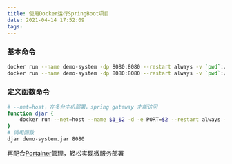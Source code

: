 ```yaml
---
title: 使用Docker运行SpringBoot项目
date: 2021-04-14 17:52:09
tags:
---
```

### 基本命令
```sh
docker run --name demo-system -dp 8080:8080 --restart always -v `pwd`:/usr/jars openjdk:8 java -jar /usr/jars/demo-system.jar
docker run --name demo-system -dp 8080:8080 --restart always -v `pwd`:/usr/jars openjdk:8 java -Xmx1g -jar /usr/jars/demo-system.jar # 限制内存占用1G
```
### 定义函数命令
```sh
# --net=host，在多台主机部署，spring gateway 才能访问
function djar {
    docker run --net=host --name $1_$2 -d -e PORT=$2 --restart always -v `pwd`:/usr/jars openjdk:8 java -Xmx500m -jar -Duser.timezone=Asia/Shanghai /usr/jars/$1
}
# 调用函数
djar demo-system.jar 8080
```
再配合[Portainer](https://github.com/portainer/portainer)管理，轻松实现微服务部署
